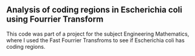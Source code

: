 ## Analysis of coding regions in Escherichia coli using Fourrier Transform
This code was part of a project for the subject Engineering Mathematics, where I used the Fast Fourrier Transfroms to see if Escherichia coli has coding regions.
